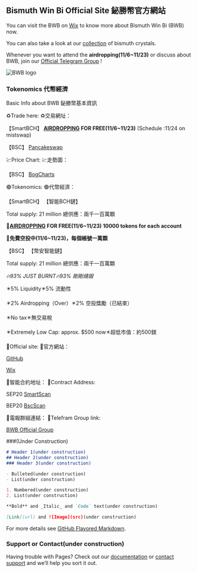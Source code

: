 ## Bismuth Win Bi Official Site 鉍勝幣官方網站

You can visit the BWB on [Wix](https://a3a6a99.wixsite.com/bismuthshed/bwb) to know more about Bismuth Win Bi (BWB) now.

You can also take a look at our [collection](https://a3a6a99.wixsite.com/bismuthshed/collection) of bismuth crystals.

Whenever you want to attend the **airdropping(11/6~11/23)** or discuss about BWB, join our [Official Telegram Group](https://t.me/BWBtothemoon) !

![BWB logo](https://user-images.githubusercontent.com/93846559/140635738-8e770cd2-bb66-49e4-81e4-3082bde0358b.jpg)

### Tokenomics 代幣經濟

Basic Info about BWB 鉍勝幣基本資訊


♻️Trade here:
♻️交易網址：

【SmartBCH】
**[AIRDROPPING](https://noise.cash/post/1ppnr09x) FOR FREE(11/6~11/23)**
(Schedule :11/24 on mistswap)

【BSC】
[Pancakeswap](https://pancakeswap.finance/swap?outputCurrency=0x2e1da8eb00cd1ff9b201f51e3705d87e06313881)


💹Price Chart:
💹走勢圖：

【BSC】
[BogCharts](https://charts.bogged.finance/0x2E1da8Eb00CD1FF9B201f51e3705D87e06313881)


🟢Tokenomics:
🟢代幣經濟：

【SmartBCH】
【智能BCH鏈】

Total supply: 21 million
總供應：兩千一百萬顆

**🎊[AIRDROPPING](https://noise.cash/post/1ppnr09x) FOR FREE(11/6~11/23)
10000 tokens for each account**

**🎊免費空投中(11/6~11/23)，每個帳號一萬顆**


【BSC】
【幣安智能鏈】

Total supply: 21 million
總供應：兩千一百萬顆

*🔥93% JUST BURNT🔥93% 剛剛燒毀*

✴️5% Liquidity✴️5% 流動性

✴️2% Airdropping（Over）✴️2% 空投獎勵（已結束）

✴️No tax✴️無交易稅

✴️Extremely Low Cap: approx. $500 now✴️超低市值：約500鎂


💬Official site:
💬官方網站：

[GitHub](https://biwinbi.github.io/web/)

[Wix](https://a3a6a99.wixsite.com/bismuthshed/bwb)


🧬智能合約地址：
🧬Contract Address:

SEP20
[SmartScan](https://www.smartscan.cash/address/0x2E1da8Eb00CD1FF9B201f51e3705D87e06313881)

BEP20
[BscScan](https://bscscan.com/token/0x2e1da8eb00cd1ff9b201f51e3705d87e06313881)


💚電報群組連結：
💚Telefram Group link:

[BWB Official Group](https://t.me/BWBtothemoon)




###(Under Construction)
```markdown
# Header 1(under construction)
## Header 2(under construction)
### Header 3(under construction)

- Bulleted(under construction)
- List(under construction)

1. Numbered(under construction)
2. List(under construction)

**Bold** and _Italic_ and `Code` text(under construction)

[Link](url) and ![Image](src)(under construction)
```

For more details see [GitHub Flavored Markdown](https://guides.github.com/features/mastering-markdown/).

### Support or Contact(under construction)

Having trouble with Pages? Check out our [documentation](https://docs.github.com/categories/github-pages-basics/) or [contact support](https://support.github.com/contact) and we’ll help you sort it out.
